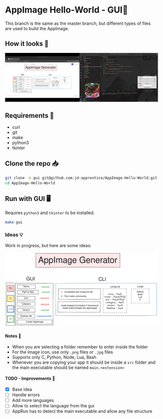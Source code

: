 # AppImage Hello-World - GUI📔

This branch is the same as the master branch, but different types of files are used to build the AppImage.

## How it looks 📸

![IMG](./USAGE.png)

## Requirements 🔨

- curl
- git
- make
- python3
- tkinter

## Clone the repo 📥

```bash
git clone -b gui git@github.com:jd-apprentice/AppImage-Hello-World.git
cd AppImage-Hello-World
```
## Run with GUI 🖥

Requires `python3` and `tkinter` to be installed.

```bash
make gui
```

### Ideas 💡

Work in progress, but here are some ideas:

![IMG](./README.png)

#### Notes 📝

- When you are selecting a folder remember to enter inside the folder
- For the image icon, use only `.png` files or `.jpg` files
- Supports only C, Python, Node, Lua, Bash
- Whenever you are copying your app it should be inside a `src` folder and the main executable should be named `main.<extension>`

#### TODO - Improvements 📌

- [x] Base idea
- [ ] Handle errors
- [ ] Add more languages
- [ ] Allow to select the language from the gui
- [ ] AppRun has to detect the main executable and allow any file structure